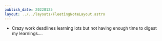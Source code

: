 ```yaml
---
publish_date: 20220125    
layout: ../../layouts/FleetingNoteLayout.astro
---
```

- Crazy work deadlines learning lots but not having enough time to digest my learnings....